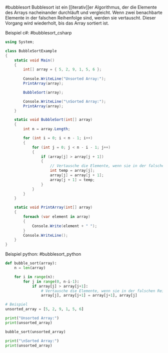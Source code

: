 #bubblesort
Bubblesort ist ein [[iterativ]]er Algorithmus, der die Elemente des Arrays nacheinander durchläuft und vergleicht. Wenn zwei benachbarte Elemente in der falschen Reihenfolge sind, werden sie vertauscht. Dieser Vorgang wird wiederholt, bis das Array sortiert ist.

Beispiel c#:
#bubblesort_csharp
```csharp
using System;

class BubbleSortExample
{
    static void Main()
    {
        int[] array = { 5, 2, 9, 1, 5, 6 };
        
        Console.WriteLine("Unsorted Array:");
        PrintArray(array);

        BubbleSort(array);

        Console.WriteLine("\nSorted Array:");
        PrintArray(array);
    }

    static void BubbleSort(int[] array)
    {
        int n = array.Length;

        for (int i = 0; i < n - 1; i++)
        {
            for (int j = 0; j < n - i - 1; j++)
            {
                if (array[j] > array[j + 1])
                {
                    // Vertausche die Elemente, wenn sie in der falschen Reihenfolge sind
                    int temp = array[j];
                    array[j] = array[j + 1];
                    array[j + 1] = temp;
                }
            }
        }
    }

    static void PrintArray(int[] array)
    {
        foreach (var element in array)
        {
            Console.Write(element + " ");
        }
        Console.WriteLine();
    }
}

```


Beispiel python:
#bubblesort_python
```python
def bubble_sort(array):
    n = len(array)

    for i in range(n):
        for j in range(0, n-i-1):
            if array[j] > array[j+1]:
                # Vertausche die Elemente, wenn sie in der falschen Reihenfolge sind
                array[j], array[j+1] = array[j+1], array[j]

# Beispiel
unsorted_array = [5, 2, 9, 1, 5, 6]

print("Unsorted Array:")
print(unsorted_array)

bubble_sort(unsorted_array)

print("\nSorted Array:")
print(unsorted_array)

```